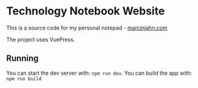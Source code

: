 # Technology Notebook Website

This is a source code for my personal notepad - [marcinjahn.com](https://marcinjahn.com)

The project uses VuePress.

## Running 

You can start the dev server with: `npm run dev`.
You can build the app with: `npm run build`
